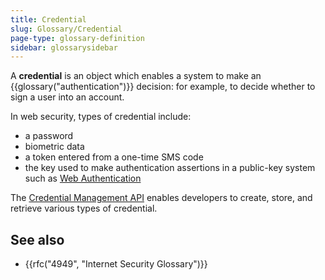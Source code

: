 ```yaml
---
title: Credential
slug: Glossary/Credential
page-type: glossary-definition
sidebar: glossarysidebar
---
```


A **credential** is an object which enables a system to make an {{glossary("authentication")}} decision: for example, to decide whether to sign a user into an account.

In web security, types of credential include:

- a password
- biometric data
- a token entered from a one-time SMS code
- the key used to make authentication assertions in a public-key system such as [Web Authentication](/en-US/docs/Web/API/Web_Authentication_API)

The [Credential Management API](/en-US/docs/Web/API/Credential_Management_API) enables developers to create, store, and retrieve various types of credential.

## See also

- {{rfc("4949", "Internet Security Glossary")}}
